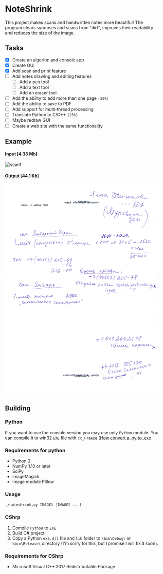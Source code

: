 NoteShrink
==========
This project makes scans and handwritten notes more beautiful! The program clears synopses and scans from "dirt", improves their readability and reduces the size of the image.

## Tasks
- [X] Create an algoritm and console app
- [X] Create GUI
- [X] Add scan and print feature
- [ ] Add notes drawing and editing features
    - [ ] Add a pen tool
	- [ ] Add a text tool
	- [ ] Add an eraser tool
- [ ] Add the ability to add more than one page `(30%)`
- [ ] Add the ability to save to PDF
- [ ] Add support for multi-thread processing
- [ ] Translate Python to C/C++ `(25%)`
- [ ] Maybe redraw GUI
- [ ] Create a web site with the same functionality

## Example

#### Input [4.33 Mb]

![scan1](/examples/Input2.png "Input image. 4.33 Mb")

#### Output [44.1 Kb]

![scan2](/examples/output2.png "Output image. 44.1 Kb")

## Building

### Python
If you want to use the console version you may use only `Python` module. You can compile it to win32 `EXE` file with `cx_Freeze` ([How convert a .py to .exe](https://stackoverflow.com/questions/41570359/how-can-i-convert-a-py-to-exe-for-python)

### Requirements for python

 - Python 3
 - NumPy 1.10 or later
 - SciPy
 - ImageMagick
 - Image module Pillow

### Usage

```
./noteshrink.py IMAGE1 [IMAGE2 ...]
```

### CShrp
 1. Compile `Python` to `EXE`
 2. Build C# project
 3. Copy a Python `exe`, `dll` file and `lib` folder to `\bin\Debug\` or `\bin\Release\` directory (I'm sorry for this, but I promise I will fix it soon).

### Requirements for CShrp
 - Microsoft Visual C++ 2017 Redistributable Package
